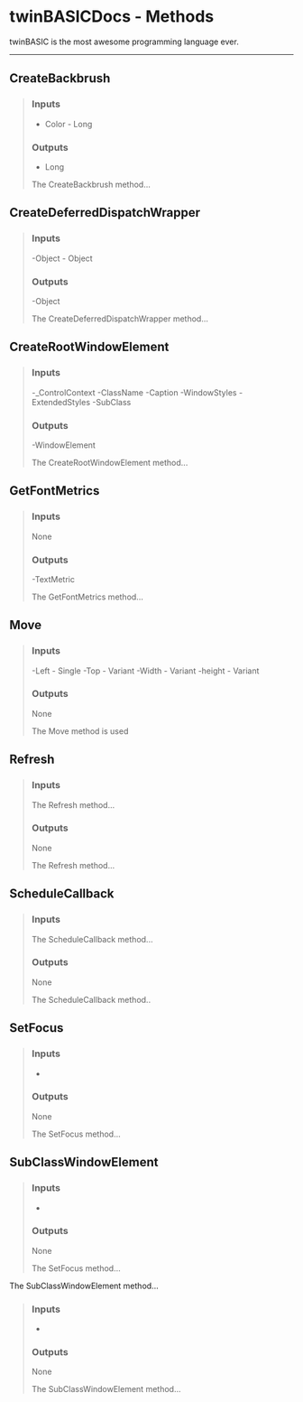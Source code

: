 # twinBASICDocs - Methods #
twinBASIC is the most awesome programming language ever.

---

## <a id="createbackbrush"></a>CreateBackbrush ##
> ### Inputs ###
> - Color - Long
> ### Outputs ###
> - Long
> 
> The CreateBackbrush method...
> 

## <a id="createdeferreddispatchwrapper"></a>CreateDeferredDispatchWrapper ##
> ### Inputs ###
> -Object - Object
> ### Outputs ###
> -Object
> 
> The CreateDeferredDispatchWrapper method...
> 

## <a id="createrootwindowelement"></a>CreateRootWindowElement ##
> ### Inputs ###
> -_ControlContext
> -ClassName
> -Caption
> -WindowStyles
> -ExtendedStyles
> -SubClass
> ### Outputs ###
> -WindowElement
> 
> The CreateRootWindowElement method...
> 

## <a id="getfontmetrics"></a>GetFontMetrics ##
> ### Inputs ###
> None
> ### Outputs ###
> -TextMetric
> 
> The GetFontMetrics method...
> 

## <a id="move"></a>Move ##
> ### Inputs ###
> -Left - Single
> -Top - Variant
> -Width - Variant 
> -height - Variant
> ### Outputs ###
> None
> 
> The Move method is used
> 

## <a id="refresh"></a>Refresh ##
> ### Inputs ###
> The Refresh method...
> ### Outputs ###
> None
> 
> The Refresh method...

## <a id="schedulecallback"></a>ScheduleCallback ##
> ### Inputs ###
> The ScheduleCallback method...
> ### Outputs ###
> None
> 
> The ScheduleCallback method..

## <a id="setfocus"></a>SetFocus ##
> ### Inputs ###
> -
> ### Outputs ###
> None
> 
> The SetFocus method...

## <a id="subclasswindowelement"></a>SubClassWindowElement ##
> ### Inputs ###
> -
> ### Outputs ###
> None
> 
> The SetFocus method...

The SubClassWindowElement method...
> ### Inputs ###
> -
> ### Outputs ###
> None
> 
> The SubClassWindowElement method...
